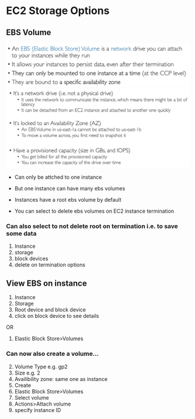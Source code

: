 # EC2 Storage Options

## EBS Volume

![](../Images/ebs.png)
![](../Images/ebs2.png)

- Can only be attched to one instance
- But one instance can have many ebs volumes

- Instances have a root ebs volume by default

- You can select to delete ebs volumes on EC2 instance termination 

### Can also select to not delete root on termination i.e. to save some data

1. Instance
2. storage
3. block devices
4. delete on termination options

## View EBS on instance

1. Instance
2. Storage
3. Root device and block device
4. click on block device to see details

OR

1. Elastic Block Store>Volumes

### Can now also create a volume...

2. Volume Type e.g. gp2
3. Size e.g. 2
4. Availibility zone: same one as instance
5. Create
6. Elastic Block Store>Volumes
7. Select volume
8. Actions>Attach volume
9. specify instance ID